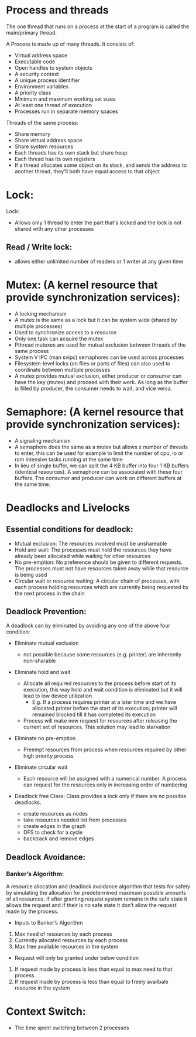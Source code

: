 # Process and threads
The one thread that runs on a process at the start of a program is called the main/primary thread.

A Process is made up of many threads. It consists of:
- Virtual address space
- Executable code
- Open handles to system objects
- A security context
- A unique process identifier
- Environment variables
- A priority class
- Minimum and maximum working set sizes
- At least one thread of execution
- Processes run in separate memory spaces

Threads of the same process:
- Share memory
- Share virtual address space
- Share system resources
- Each threads has its own stack but share heap
- Each thread has its own registers
- If a thread allocates some object on its stack, and sends the address to another thread, they'll both have equal access to that object

# Lock:
Lock:
- Allows only 1 thread to enter the part that's locked and the lock is not shared with any other processes
## Read / Write lock:
- allows either unlimited number of readers or 1 writer at any given time

# Mutex: (A kernel resource that provide synchronization services):
- A locking mechanism
- A mutex is the same as a lock but it can be system wide (shared by multiple processes)
- Used to synchronize access to a resource
- Only one task can acquire the mutex
- Pthread mutexes are used for mutual exclusion between threads of the same process
- System V IPC (man svipc) semaphores can be used across processes
- Filesystem-level locks (on files or parts of files) can also used to coordinate between multiple processes
- A mutex provides mutual exclusion, either producer or consumer can have the key (mutex) and proceed with their work. As long as the buffer is filled by producer, the consumer needs to wait, and vice versa.

# Semaphore: (A kernel resource that provide synchronization services):
- A signaling mechanism
- A semaphore does the same as a mutex but allows x number of threads to enter, this can be used for example to limit the number of cpu, io or ram intensive tasks running at the same time
- In lieu of single buffer, we can split the 4 KB buffer into four 1 KB buffers (identical resources). A semaphore can be associated with these four buffers. The consumer and producer can work on different buffers at the same time.

# Deadlocks and Livelocks
## Essential conditions for deadlock:
- Mutual exclusion: The resources involved must be unshareable
- Hold and wait: The processes must hold the resources they have already been allocated while waiting for other resources
- No pre-emption: No preference should be given to different requests. The processes must not have resources taken away while that resource is being used
- Circular wait or resource waiting: A circular chain of processes, with each process holding resources which are currently being requested by the next process in the chain

## Deadlock Prevention:
A deadlock can by eliminated by avoiding any one of the above four condition:
- Eliminate mutual exclusion
  - not possible because some resources (e.g. printer) are inherently non-sharable
- Eliminate hold and wait
  - Allocate all required resources to the process before start of its execution, this way hold and wait condition is eliminated but it will lead to low device utilization
    - E.g. If a process requires printer at a later time and we have allocated printer before the start of its execution; printer will remained blocked till it has completed its execution
  - Process will make new request for resources after releasing the current set of resources. This solution may lead to starvation
- Eliminate no pre-emption
  - Preempt resources from process when resources required by other high priority process
- Eliminate circular wait
  - Each resource will be assigned with a numerical number. A process can request for the resources only in increasing order of numbering

- Deadlock free Class: Class provides a lock only if there are no possible deadlocks.
  - create resources as nodes
  - take resources needed list from processes
  - create edges in the graph
  - DFS to check for a cycle
  - backtrack and remove edges

## Deadlock Avoidance:
### Banker’s Algorithm:
A resource allocation and deadlock avoidance algorithm that tests for safety by simulating the allocation for predetermined maximum possible amounts of all resources. 
If after granting request system remains in the safe state it allows the request and if their is no safe state it don’t allow the request made by the process.

- Inputs to Banker’s Algorithm
 1. Max need of resources by each process
 2. Currently allocated resources by each process
 3. Max free available resources in the system

- Request will only be granted under below condition
 1. If request made by process is less than equal to max need to that process.
 2. If request made by process is less than equal to freely availbale resource in the system

# Context Switch:
- The time spent switching between 2 processes
